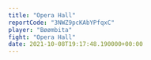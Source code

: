 ```yaml
---
title: "Opera Hall"
reportCode: "3NWZ9pcKAbYPfqxC"
player: "Bøømbita"
fight: "Opera Hall"
date: 2021-10-08T19:17:48.190000+00:00
---
```

